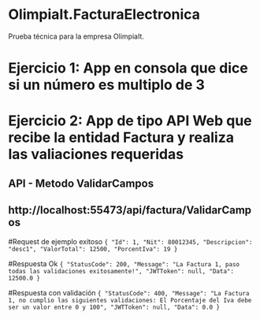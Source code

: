 # OlimpiaIt.FacturaElectronica
Prueba técnica para la empresa OlimpiaIt.

# Ejercicio 1: App en consola que dice si un número es multiplo de 3
# Ejercicio 2: App de tipo API Web que recibe la entidad Factura y realiza las valiaciones requeridas


## API - Metodo ValidarCampos
## http://localhost:55473/api/factura/ValidarCampos

#Request de ejemplo exitoso
`
{
    "Id": 1,
    "Nit": 80012345,
    "Descripcion": "desc1",
    "ValorTotal": 12500,
    "PorcentIva": 19
}
`

#Respuesta Ok
`
{
    "StatusCode": 200,
    "Message": "La Factura 1, paso todas las validaciones exitosamente!",
    "JWTToken": null,
    "Data": 12500.0
}
`

#Respuesta con validación
`
{
    "StatusCode": 400,
    "Message": "La Factura 1, no cumplio las siguientes validaciones: El Porcentaje del Iva debe ser un valor entre 0 y 100",
    "JWTToken": null,
    "Data": 0.0
}
`